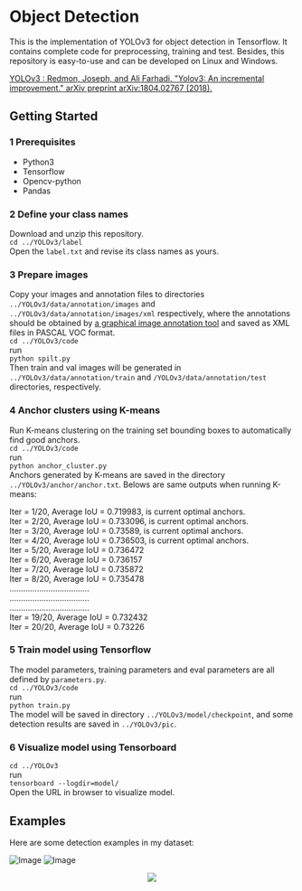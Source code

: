 # Object Detection
This is the implementation of YOLOv3 for object detection in Tensorflow. It contains complete code for preprocessing, training and test. Besides, this repository is easy-to-use and can be developed on Linux and Windows.  

[YOLOv3 : Redmon, Joseph, and Ali Farhadi. "Yolov3: An incremental improvement." arXiv preprint arXiv:1804.02767 (2018).](https://arxiv.org/abs/1804.02767)

## Getting Started
### 1 Prerequisites  
* Python3  
* Tensorflow  
* Opencv-python  
* Pandas  

### 2 Define your class names  
Download  and unzip this repository.  
`cd ../YOLOv3/label`  
Open the `label.txt` and revise its class names as yours.  

### 3 Prepare images  
Copy your images and annotation files to directories `../YOLOv3/data/annotation/images` and `../YOLOv3/data/annotation/images/xml` respectively, where the annotations should be obtained by [a graphical image annotation tool](https://github.com/tzutalin/labelImg) and  saved as XML files in PASCAL VOC format.  
`cd ../YOLOv3/code`  
run  
`python spilt.py`  
Then train and val images will be generated in  `../YOLOv3/data/annotation/train` and  `/YOLOv3/data/annotation/test` directories, respectively.  

### 4 Anchor clusters using K-means  
Run K-means clustering on the training set bounding boxes to automatically find good anchors.  
`cd ../YOLOv3/code`  
run  
`python anchor_cluster.py`  
Anchors generated by K-means are saved in the directory `../YOLOv3/anchor/anchor.txt`. Belows are same outputs when running K-means:

Iter = 1/20, Average IoU = 0.719983, is current optimal anchors.  
Iter = 2/20, Average IoU = 0.733096, is current optimal anchors.  
Iter = 3/20, Average IoU = 0.73589, is current optimal anchors.  
Iter = 4/20, Average IoU = 0.736503, is current optimal anchors.  
Iter = 5/20, Average IoU = 0.736472  
Iter = 6/20, Average IoU = 0.736157  
Iter = 7/20, Average IoU = 0.735872  
Iter = 8/20, Average IoU = 0.735478  
...................................  
...................................  
...................................  
Iter = 19/20, Average IoU = 0.732432  
Iter = 20/20, Average IoU = 0.73226  

### 5 Train model using Tensorflow  
The model parameters, training parameters and eval parameters are all defined by `parameters.py`.  
`cd ../YOLOv3/code`  
run  
`python train.py`  
The model will be saved in directory `../YOLOv3/model/checkpoint`, and some detection results are saved in `../YOLOv3/pic`. 
 
### 6 Visualize model using Tensorboard  
`cd ../YOLOv3`  
run  
`tensorboard --logdir=model/`   
Open the URL in browser to visualize model.  

## Examples  
Here are some detection examples in my dataset:   

![Image](https://github.com/xiaogangLi/tensorflow-Darknet53-YOLOv3/blob/master/YOLOv3/pic/example0.jpg)
![Image](https://github.com/xiaogangLi/tensorflow-Darknet53-YOLOv3/blob/master/YOLOv3/pic/example1.jpg)
<div align=center><img src="https://github.com/xiaogangLi/tensorflow-Darknet53-YOLOv3/blob/master/YOLOv3/pic/example1.jpg"/></div>
